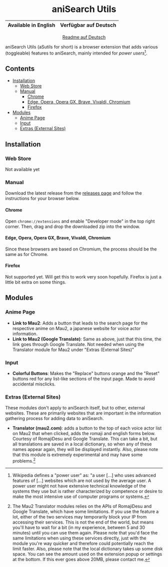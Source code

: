 <div align="center">

# aniSearch Utils

| Available in English | Verfügbar auf Deutsch |
|----------------------|-----------------------|

  <a href="https://github.com/OfficialCRUGG/anisearch-utils/blob/main/README.de.md">Readme auf Deutsch</a>
</div>

aniSearch Utils (aSutils for short) is a browser extension that adds various (toggleable) features to aniSearch, mainly intended for *power users*[^1].

## Contents

- [Installation](#installation)
  - [Web Store](#web-store)
  - [Manual](#manual)
    - [Chrome](#chrome)
    - [Edge, Opera, Opera GX, Brave, Vivaldi, Chromium](#edge-opera-opera-gx-brave-vivaldi-chromium)
    - [Firefox](#firefox)
- [Modules](#modules)
  - [Anime Page](#anime-page)
  - [Input](#input)
  - [Extras (External Sites)](#extras-external-sites)

## Installation

### Web Store

Not available yet

### Manual

Download the latest release from the [releases page](https://github.com/OfficialCRUGG/anisearch-utils/releases) and follow the instructions for your browser below.

#### Chrome

Open `chrome://extensions` and enable "Developer mode" in the top right corner. Then, drag and drop the downloaded zip into the window.

#### Edge, Opera, Opera GX, Brave, Vivaldi, Chromium

Since these browsers are based on Chromium, the process should be the same as for Chrome.

#### Firefox

Not supported yet. Will get this to work very soon hopefully. Firefox is just a little bit extra on some things.

## Modules

### Anime Page

- **Link to Mau2**: Adds a button that leads to the search page for the respective anime on Mau2, a japanese website for voice actor information.
- **Link to Mau2 (Google Translate)**: Same as above, just that this time, the link goes through Google Translate. Not needed when using the Translator module for Mau2 under "Extras (External Sites)"

### Input

- **Colorful Buttons**: Makes the "Replace" buttons orange and the "Reset" buttons red for any list-like sections of the input page. Made to avoid accidental misclicks.

### Extras (External Sites)

These modules don't apply to aniSearch itself, but to other, external websites. These are primarily websites that are important in the information gathering process for adding data to aniSearch.

- **Translator (mau2.com)**: adds a button to the top of each voice actor list on Mau2 that when clicked, adds the romaji and english forms below. Courtesy of RomajiDesu and Google Translate. This can take a bit, but all translations are saved in a local dictionary, so when any of these names appear again, they will be displayed instantly. Also, please note that this module is extremely experimental and may have some problems.[^2]

[^1]: Wikipedia defines a "power user" as: "a user [...] who uses advanced features of [...] websites which are not used by the average user. A power user might not have extensive technical knowledge of the systems they use but is rather characterized by competence or desire to make the most intensive use of computer programs or systems.

[^2]: The Mau2 Translator modules relies on the APIs of RomajiDesu and Google Translate, which have some limitations. If you use the feature a lot, either of the two services may temporarily block your IP from accessing their services. This is not the end of the world, but means you'll have to wait for a bit (in my experience, between 5 and 30 minutes) until you can use them again. Please note that you'd face the same limitations when using these services directly, just with the module you're way quicker and therefore could potentially reach the limit faster. Also, please note that the local dictionary takes up some disk space. You can see the amount used on the extension popup or settings at the bottom. If this ever goes above 20MB, please contact me.
